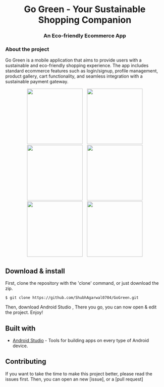 <h1 align="center">Go Green - Your Sustainable Shopping Companion</h1>
<h3 align="center">An Eco-friendly Ecommerce App</h3>

### About the project
Go Green is a mobile application that aims to provide users with a sustainable and eco-friendly shopping experience. The app includes standard ecommerce features such as login/signup, profile management, product gallery, cart functionality, and seamless integration with a sustainable payment gateway.

<p align="center">
  <img src="https://omstar.co.in/public/uploads/all/Screenshot_g_0.png" width="176" hspace="5">
  <img src="https://omstar.co.in/public/uploads/all/Screenshot_g_1.png" width="176" hspace="5">
  <img src="https://omstar.co.in/public/uploads/all/Screenshot_g_2.png" width="176" hspace="5">
  <img src="https://omstar.co.in/public/uploads/all/Screenshot_g_4.png" width="176" hspace="5">
  <img src="https://omstar.co.in/public/uploads/all/Screenshot_g_5.png" width="176" hspace="5">
  <img src="https://omstar.co.in/public/uploads/all/Screenshot_g_6.png" width="176" hspace="5">
</p>

## Download & install

First, clone the repository with the 'clone' command, or just download the zip.

```
$ git clone https://github.com/ShubhAgarwal0704/GoGreen.git
```

Then, download Android Studio , 
There you go, you can now open & edit the project. Enjoy!

## Built with
- [Android Studio](https://developer.android.com/studio/index.html/) - Tools for building apps on every type of Android device.


## Contributing

If you want to take the time to make this project better, please read the issues first. Then, you can open an new [issue], or a [pull request]

